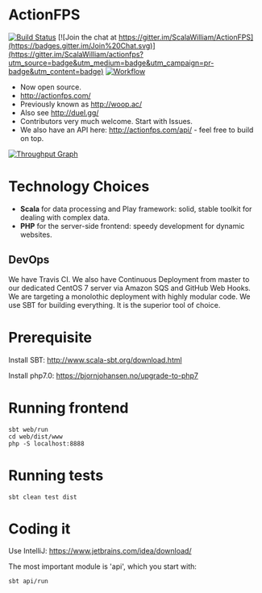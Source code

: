 # ActionFPS

[![Build Status](https://travis-ci.org/ScalaWilliam/ActionFPS.svg)](https://travis-ci.org/ScalaWilliam/ActionFPS)
[![Join the chat at https://gitter.im/ScalaWilliam/ActionFPS](https://badges.gitter.im/Join%20Chat.svg)](https://gitter.im/ScalaWilliam/actionfps?utm_source=badge&utm_medium=badge&utm_campaign=pr-badge&utm_content=badge)
[![Workflow](https://badge.waffle.io/ScalaWilliam/actionfps.png?label=ready&title=Ready)](https://waffle.io/ScalaWilliam/actionfps)

* Now open source.
* http://actionfps.com/
* Previously known as http://woop.ac/
* Also see http://duel.gg/
* Contributors very much welcome. Start with Issues.
* We also have an API here: http://actionfps.com/api/ - feel free to build on top.

[![Throughput Graph](https://graphs.waffle.io/ScalaWilliam/actionfps/throughput.svg)](https://waffle.io/ScalaWilliam/actionfps/metrics) 


# Technology Choices

* __Scala__ for data processing and Play framework: solid, stable toolkit for dealing with complex data.
* __PHP__ for the server-side frontend: speedy development for dynamic websites.

## DevOps
We have Travis CI. We also have Continuous Deployment from master to our dedicated CentOS 7 server via Amazon SQS and GitHub Web Hooks. We are targeting a monolothic deployment with highly modular code. We use SBT for building everything. It is the superior tool of choice.


# Prerequisite

Install SBT: http://www.scala-sbt.org/download.html

Install php7.0: https://bjornjohansen.no/upgrade-to-php7

# Running frontend

```
sbt web/run
cd web/dist/www
php -S localhost:8888
```

# Running tests

```
sbt clean test dist
```

# Coding it

Use IntelliJ: https://www.jetbrains.com/idea/download/

The most important module is 'api', which you start with:

```
sbt api/run
```
